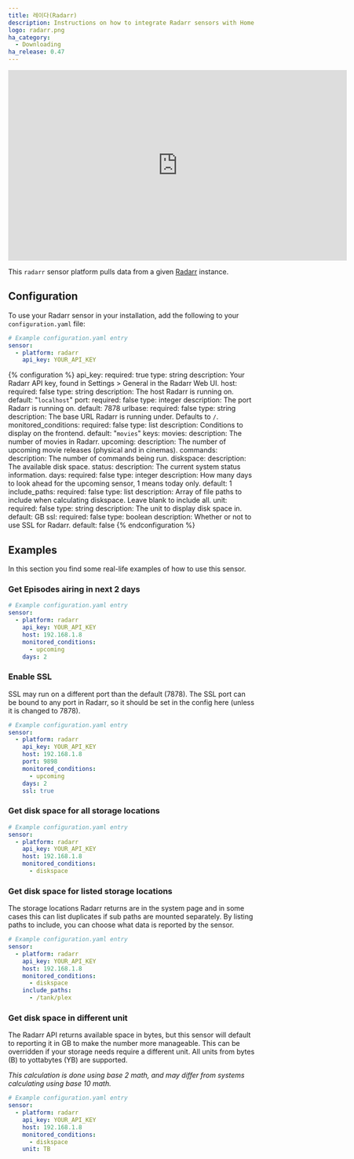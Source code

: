 ```yaml
---
title: 레이다(Radarr)
description: Instructions on how to integrate Radarr sensors with Home Assistant
logo: radarr.png
ha_category:
  - Downloading
ha_release: 0.47
---
```


<div class='videoWrapper'>
<iframe width="690" height="388" src="https://www.youtube.com/embed/HM7qGJNMat4" frameborder="0" allow="accelerometer; autoplay; encrypted-media; gyroscope; picture-in-picture" allowfullscreen></iframe>
</div>

This `radarr` sensor platform pulls data from a given [Radarr](https://radarr.video/) instance.

## Configuration

To use your Radarr sensor in your installation, add the following to your `configuration.yaml` file:

```yaml
# Example configuration.yaml entry
sensor:
  - platform: radarr
    api_key: YOUR_API_KEY
```

{% configuration %}
api_key:
  required: true
  type: string
  description: Your Radarr API key, found in Settings > General in the Radarr Web UI.
host:
  required: false
  type: string
  description: The host Radarr is running on.
  default: "`localhost`"
port:
  required: false
  type: integer
  description: The port Radarr is running on.
  default: 7878
urlbase:
  required: false
  type: string
  description: The base URL Radarr is running under. Defaults to `/`.
monitored_conditions:
  required: false
  type: list
  description: Conditions to display on the frontend.
  default: "`movies`"
  keys:
    movies:
      description: The number of movies in Radarr.
    upcoming:
      description: The number of upcoming movie releases (physical and in cinemas).
    commands:
      description: The number of commands being run.
    diskspace:
      description: The available disk space.
    status:
      description: The current system status information.
days:
  required: false
  type: integer
  description: How many days to look ahead for the upcoming sensor, 1 means today only.
  default: 1
include_paths:
  required: false
  type: list
  description: Array of file paths to include when calculating diskspace. Leave blank to include all.
unit:
  required: false
  type: string
  description: The unit to display disk space in.
  default: GB
ssl:
  required: false
  type: boolean
  description: Whether or not to use SSL for Radarr.
  default: false
{% endconfiguration %}

## Examples

In this section you find some real-life examples of how to use this sensor.

### Get Episodes airing in next 2 days

```yaml
# Example configuration.yaml entry
sensor:
  - platform: radarr
    api_key: YOUR_API_KEY
    host: 192.168.1.8
    monitored_conditions:
      - upcoming
    days: 2
```

### Enable SSL

SSL may run on a different port than the default (7878). The SSL port can be bound to any port in Radarr, so it should be set in the config here (unless it is changed to 7878).

```yaml
# Example configuration.yaml entry
sensor:
  - platform: radarr
    api_key: YOUR_API_KEY
    host: 192.168.1.8
    port: 9898
    monitored_conditions:
      - upcoming
    days: 2
    ssl: true
```

### Get disk space for all storage locations

```yaml
# Example configuration.yaml entry
sensor:
  - platform: radarr
    api_key: YOUR_API_KEY
    host: 192.168.1.8
    monitored_conditions:
      - diskspace
```

### Get disk space for listed storage locations

The storage locations Radarr returns are in the system page and in some cases this can list duplicates if sub paths are mounted separately. By listing paths to include, you can choose what data is reported by the sensor.

```yaml
# Example configuration.yaml entry
sensor:
  - platform: radarr
    api_key: YOUR_API_KEY
    host: 192.168.1.8
    monitored_conditions:
      - diskspace
    include_paths:
      - /tank/plex
```

### Get disk space in different unit

The Radarr API returns available space in bytes, but this sensor will default to reporting it in GB to make the number more manageable. This can be overridden if your storage needs require a different unit. All units from bytes (B) to yottabytes (YB) are supported.

*This calculation is done using base 2 math, and may differ from systems calculating using base 10 math.*

```yaml
# Example configuration.yaml entry
sensor:
  - platform: radarr
    api_key: YOUR_API_KEY
    host: 192.168.1.8
    monitored_conditions:
      - diskspace
    unit: TB
```
